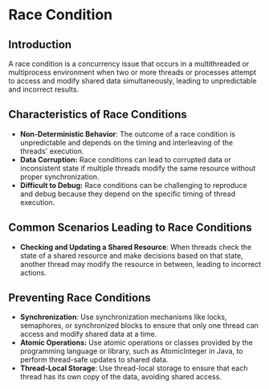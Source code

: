 # Race Condition
## Introduction
A race condition is a concurrency issue that occurs in a multithreaded or multiprocess environment when two or more threads or processes attempt to access and modify shared data simultaneously, leading to unpredictable and incorrect results.

## Characteristics of Race Conditions
- **Non-Deterministic Behavior**: The outcome of a race condition is unpredictable and depends on the timing and interleaving of the threads' execution.
- **Data Corruption:** Race conditions can lead to corrupted data or inconsistent state if multiple threads modify the same resource without proper synchronization.
- **Difficult to Debug:** Race conditions can be challenging to reproduce and debug because they depend on the specific timing of thread execution.

## Common Scenarios Leading to Race Conditions
- **Checking and Updating a Shared Resource**: When threads check the state of a shared resource and make decisions based on that state, another thread may modify the resource in between, leading to incorrect actions.

## Preventing Race Conditions
- **Synchronization**: Use synchronization mechanisms like locks, semaphores, or synchronized blocks to ensure that only one thread can access and modify shared data at a time.
- **Atomic Operations:** Use atomic operations or classes provided by the programming language or library, such as AtomicInteger in Java, to perform thread-safe updates to shared data.
- **Thread-Local Storage**: Use thread-local storage to ensure that each thread has its own copy of the data, avoiding shared access.